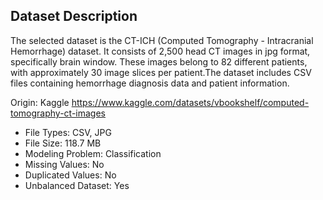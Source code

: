 ## Dataset Description

The selected dataset is the CT-ICH (Computed Tomography - Intracranial Hemorrhage) dataset. It consists of 2,500 head CT images in jpg format, specifically brain window. These images belong to 82 different patients, with approximately 30 image slices per patient.The dataset includes CSV files containing hemorrhage diagnosis data and patient information. 

Origin: Kaggle https://www.kaggle.com/datasets/vbookshelf/computed-tomography-ct-images

* File Types: CSV, JPG
* File Size: 118.7 MB
* Modeling Problem: Classification
* Missing Values: No
* Duplicated Values: No
* Unbalanced Dataset: Yes


